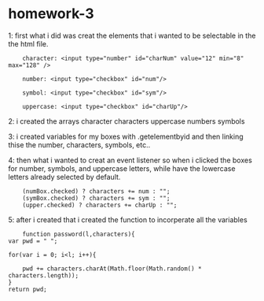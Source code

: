 # homework-3

1: first what i did was creat the elements that i wanted to be selectable in the the html file.

        character: <input type="number" id="charNum" value="12" min="8" max="128" />
        
        number: <input type="checkbox" id="num"/>
        
        symbol: <input type="checkbox" id="sym"/>
        
        uppercase: <input type="checkbox" id="charUp"/>



 2: i created the arrays
        character
        characters uppercase
        numbers
        symbols

3: i created variables for my boxes with .getelementbyid and then linking thise the number, characters, symbols, etc..

4: then what i wanted to creat an event listener so when i clicked the boxes for number, symbols, and uppercase letters, while have the lowercase letters already selected by default.
   
        (numBox.checked) ? characters += num : "";
        (symBox.checked) ? characters += sym : "";
        (upper.checked) ? characters += charUp : "";

5: after i created that i created the function to incorperate all the variables

        function password(l,characters){
    var pwd = " ";

    for(var i = 0; i<l; i++){
        
        pwd += characters.charAt(Math.floor(Math.random() * characters.length));
    }
    return pwd;